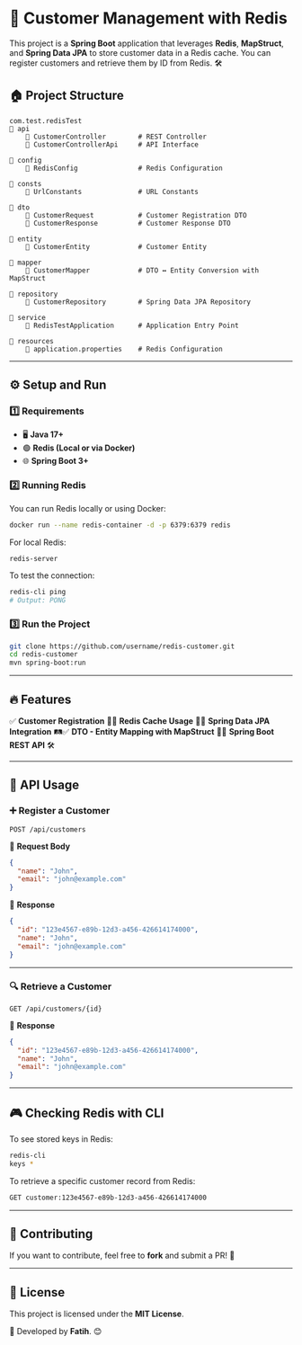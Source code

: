 # 🚀 Customer Management with Redis

This project is a **Spring Boot** application that leverages **Redis**, **MapStruct**, and **Spring Data JPA** to store customer data in a Redis cache. You can register customers and retrieve them by ID from Redis. 🛠️

## 🏠 Project Structure

```
com.test.redisTest
🔘 api
    🔧 CustomerController        # REST Controller
    🔧 CustomerControllerApi     # API Interface

🔘 config
    🔧 RedisConfig               # Redis Configuration

🔘 consts
    🔧 UrlConstants              # URL Constants

🔘 dto
    🔧 CustomerRequest           # Customer Registration DTO
    🔧 CustomerResponse          # Customer Response DTO

🔘 entity
    🔧 CustomerEntity            # Customer Entity

🔘 mapper
    🔧 CustomerMapper            # DTO ↔ Entity Conversion with MapStruct

🔘 repository
    🔧 CustomerRepository        # Spring Data JPA Repository

🔘 service
    🔧 RedisTestApplication      # Application Entry Point

🔘 resources
    🔧 application.properties    # Redis Configuration
```

---

## ⚙️ Setup and Run

### 1️⃣ **Requirements**

- 🖥️ **Java 17+**
- 🟢 **Redis (Local or via Docker)**
- 🌐 **Spring Boot 3+**

### 2️⃣ **Running Redis**

You can run Redis locally or using Docker:

```sh
docker run --name redis-container -d -p 6379:6379 redis
```

For local Redis:

```sh
redis-server
```

To test the connection:

```sh
redis-cli ping
# Output: PONG
```

### 3️⃣ **Run the Project**

```sh
git clone https://github.com/username/redis-customer.git
cd redis-customer
mvn spring-boot:run
```

---

## 🔥 **Features**

✅ **Customer Registration** 📝✅ **Redis Cache Usage** 🚀✅ **Spring Data JPA Integration** 🛤️✅ **DTO - Entity Mapping with MapStruct** 🔄✅ **Spring Boot REST API** 🛠️

---

## 📌 **API Usage**

### ➕ **Register a Customer**

```http
POST /api/customers
```

👥 **Request Body**

```json
{
  "name": "John",
  "email": "john@example.com"
}
```

🔄 **Response**

```json
{
  "id": "123e4567-e89b-12d3-a456-426614174000",
  "name": "John",
  "email": "john@example.com"
}
```

---

### 🔍 **Retrieve a Customer**

```http
GET /api/customers/{id}
```

🔄 **Response**

```json
{
  "id": "123e4567-e89b-12d3-a456-426614174000",
  "name": "John",
  "email": "john@example.com"
}
```

---

## 🎮 **Checking Redis with CLI**

To see stored keys in Redis:

```sh
redis-cli
keys *
```

To retrieve a specific customer record from Redis:

```sh
GET customer:123e4567-e89b-12d3-a456-426614174000
```

---

## 🤝 **Contributing**

If you want to contribute, feel free to **fork** and submit a PR! 🚀

---

## 📝 **License**

This project is licensed under the **MIT License**.

📌 Developed by **Fatih**. 😊

